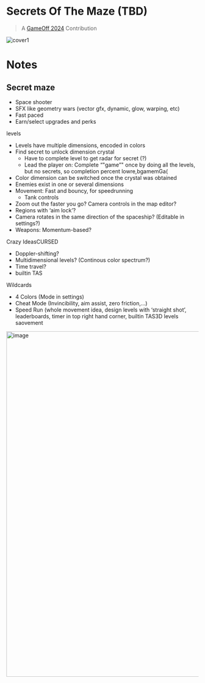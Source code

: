 # Secrets Of The Maze (TBD)

> A [GameOff 2024](https://itch.io/jam/game-off-2024) Contribution

![cover1](https://github.com/user-attachments/assets/688e6173-2e39-4f20-9b4b-2be3fc7b16e8)

# Notes

## Secret maze 

- Space shooter
- SFX like geometry wars (vector gfx, dynamic, glow, warping, etc)
- Fast paced
- Earn/select upgrades and perks

levels
- Levels have multiple dimensions, encoded in colors
- Find secret to unlock dimension crystal
    - Have to complete level to get radar for secret (?)
    - Lead the player on: Complete “"game”" once by doing all the levels, but no secrets, so completion percent lowre,bgamemGa(
- Color dimension can be switched once the crystal was obtained
- Enemies exist in one or several dimensions
- Movement: Fast and bouncy, for speedrunning
    - Tank controls
- Zoom out the faster you go? Camera controls in the map editor?
- Regions with ‘aim lock’?
- Camera rotates in the same direction of the spaceship? (Editable in settings?)
- Weapons: Momentum-based?

Crazy IdeasCURSED
- Doppler-shifting?
- Multidimensional levels? (Continous color spectrum?)
- Time travel?
- builtin TAS

Wildcards
- 4 Colors (Mode in settings)
- Cheat Mode (Invincibility, aim assist, zero friction,…)
- Speed Run (whole movement idea, design levels with ‘straight shot’, leaderboards, timer in top right hand corner, builtin TAS3D levels saovement 

<img width="903" alt="image" src="https://github.com/user-attachments/assets/b052fb71-a57f-4bc8-b44c-ad1862e1df4a">
